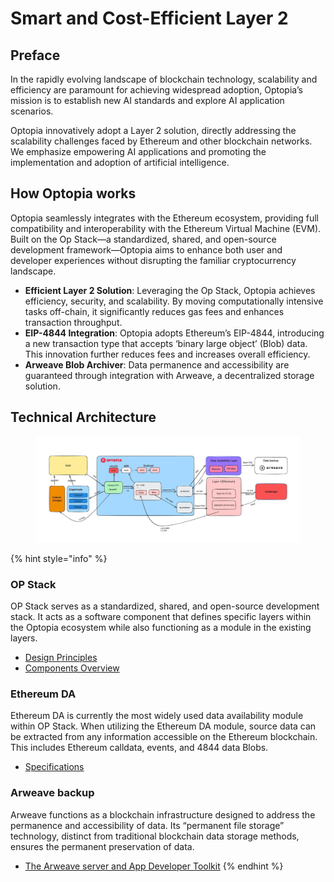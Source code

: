 # Smart and Cost-Efficient Layer 2

## Preface

In the rapidly evolving landscape of blockchain technology, scalability and efficiency are paramount for achieving widespread adoption, Optopia’s mission is to establish new AI standards and explore AI application scenarios.

Optopia innovatively adopt a Layer 2 solution, directly addressing the scalability challenges faced by Ethereum and other blockchain networks. We emphasize empowering AI applications and promoting the implementation and adoption of artificial intelligence.&#x20;

## How Optopia works

Optopia seamlessly integrates with the Ethereum ecosystem, providing full compatibility and interoperability with the Ethereum Virtual Machine (EVM). Built on the Op Stack—a standardized, shared, and open-source development framework—Optopia aims to enhance both user and developer experiences without disrupting the familiar cryptocurrency landscape.

* **Efficient Layer 2 Solution**: Leveraging the Op Stack, Optopia achieves efficiency, security, and scalability. By moving computationally intensive tasks off-chain, it significantly reduces gas fees and enhances transaction throughput.
* **EIP-4844 Integration**: Optopia adopts Ethereum’s EIP-4844, introducing a new transaction type that accepts ‘binary large object’ (Blob) data. This innovation further reduces fees and increases overall efficiency.
* **Arweave Blob Archiver**: Data permanence and accessibility are guaranteed through integration with Arweave, a decentralized storage solution.

## Technical Architecture

<figure><img src="../.gitbook/assets/image.png" alt=""><figcaption></figcaption></figure>

{% hint style="info" %}
### OP Stack

OP Stack serves as a standardized, shared, and open-source development stack. It acts as a software component that defines specific layers within the Optopia ecosystem while also functioning as a module in the existing layers.

* [Design Principles](https://docs.optimism.io/stack/protocol/design-principles)
* [Components Overview](https://docs.optimism.io/stack/components)

### Ethereum DA

Ethereum DA is currently the most widely used data availability module within OP Stack. When utilizing the Ethereum DA module, source data can be extracted from any information accessible on the Ethereum blockchain. This includes Ethereum calldata, events, and 4844 data Blobs.

* [Specifications](https://specs.optimism.io/protocol/derivation.html#batch-submission-wire-format)

### Arweave backup

Arweave functions as a blockchain infrastructure designed to address the permanence and accessibility of data. Its “permanent file storage” technology, distinct from traditional blockchain data storage methods, ensures the permanent preservation of data.

* [The Arweave server and App Developer Toolkit](https://github.com/ArweaveTeam/arweave)
{% endhint %}
